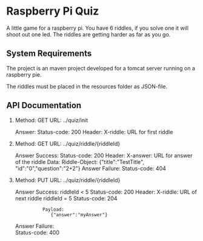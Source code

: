 Raspberry Pi Quiz
========================

A little game for a raspberry pi. You have 6 riddles, if you solve one it will shoot out one led.
The riddles are getting harder as far as you go.


System Requirements
-------------------

The project is an maven project developed for a tomcat server running on a raspberry pie.

The riddles must be placed in the resources folder as JSON-file.


API Documentation
-------

1. Method: GET
   URL:     ../quiz/init
   
   Answer:
        Status-code: 200
        Header:
            X-riddle: URL for first riddle

2. Method: GET
   URL: ../quiz/riddle/{riddleId}
   
   Answer Success:
        Status-code: 200
        Header:
            X-answer: URL for answer of the riddle
        Data:
            Riddle-Object:
            {"title":"TestTitle", "id":"0","question":"2+2"}
   Answer Failure:
        Status-code: 404
        
3. Method: PUT
   URL: ../quiz/riddle/{riddleId}
   
   Answer Success:
           riddleId < 5
                Status-code: 200
                Header:
                    X-riddle: URL of next riddle
           riddleId = 5
                 Status-code: 204
                         
                 Payload:
                    {"answer":"myAnswer"}
   Answer Failure:                 
           Status-code: 400
